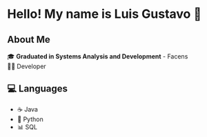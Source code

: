 
# Hello! My name is Luis Gustavo 👋  

## About Me  
🎓 **Graduated in Systems Analysis and Development** - Facens  
👨‍💻 Developer  

## 💻 Languages  
- ☕ Java  
- 🐍 Python  
- 📊 SQL  
